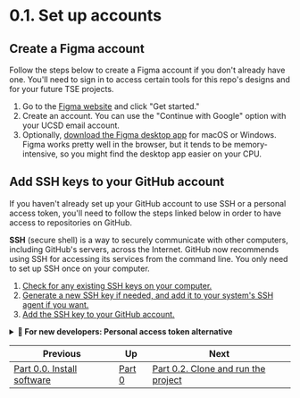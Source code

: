 # 0.1. Set up accounts

## Create a Figma account

Follow the steps below to create a Figma account if you don't already have one. You'll need to sign in to access certain tools for this repo's designs and for your future TSE projects.

1. Go to the [Figma website](https://www.figma.com) and click "Get started."
2. Create an account. You can use the "Continue with Google" option with your UCSD email account.
3. Optionally, [download the Figma desktop app](https://www.figma.com/downloads/) for macOS or Windows. Figma works pretty well in the browser, but it tends to be memory-intensive, so you might find the desktop app easier on your CPU.

## Add SSH keys to your GitHub account

If you haven't already set up your GitHub account to use SSH or a personal access token, you'll need to follow the steps linked below in order to have access to repositories on GitHub.

**SSH** (secure shell) is a way to securely communicate with other computers, including GitHub's servers, across the Internet. GitHub now recommends using SSH for accessing its services from the command line. You only need to set up SSH once on your computer.

1. [Check for any existing SSH keys on your computer.](https://docs.github.com/en/authentication/connecting-to-github-with-ssh/checking-for-existing-ssh-keys)
2. [Generate a new SSH key if needed, and add it to your system's SSH agent if you want.](https://docs.github.com/en/authentication/connecting-to-github-with-ssh/generating-a-new-ssh-key-and-adding-it-to-the-ssh-agent)
3. [Add the SSH key to your GitHub account.](https://docs.github.com/en/authentication/connecting-to-github-with-ssh/adding-a-new-ssh-key-to-your-github-account)

<details>
<summary><strong>🤔 For new developers: Personal access token alternative</strong></summary>

_Alternatively, you can also [create a personal access token](https://docs.github.com/en/authentication/keeping-your-account-and-data-secure/managing-your-personal-access-tokens). You'll have to paste it every time you push to GitHub, which is why SSH is usually easier for local development. Tokens may be more suitable for cases like doing programming assignments on UCSD machines._

</details>

| Previous                                       | Up           | Next                                                  |
| ---------------------------------------------- | ------------ | ----------------------------------------------------- |
| [Part 0.0. Install software](./0-0-Install.md) | [Part 0](./) | [Part 0.2. Clone and run the project](./0-2-Clone.md) |
